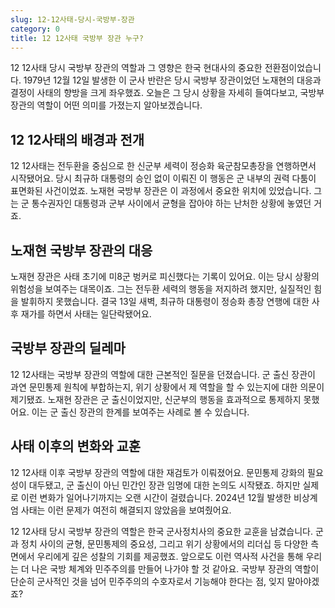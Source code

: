 ```yaml
---
slug: 12-12사태-당시-국방부-장관
category: 0
title: 12 12사태 국방부 장관 누구?
---
```


12 12사태 당시 국방부 장관의 역할과 그 영향은 한국 현대사의 중요한 전환점이었습니다. 1979년 12월 12일 발생한 이 군사 반란은 당시 국방부 장관이었던 노재현의 대응과 결정이 사태의 향방을 크게 좌우했죠. 오늘은 그 당시 상황을 자세히 들여다보고, 국방부 장관의 역할이 어떤 의미를 가졌는지 알아보겠습니다.

## 12 12사태의 배경과 전개

12 12사태는 전두환을 중심으로 한 신군부 세력이 정승화 육군참모총장을 연행하면서 시작됐어요. 당시 최규하 대통령의 승인 없이 이뤄진 이 행동은 군 내부의 권력 다툼이 표면화된 사건이었죠. 노재현 국방부 장관은 이 과정에서 중요한 위치에 있었습니다. 그는 군 통수권자인 대통령과 군부 사이에서 균형을 잡아야 하는 난처한 상황에 놓였던 거죠.

## 노재현 국방부 장관의 대응

노재현 장관은 사태 초기에 미8군 벙커로 피신했다는 기록이 있어요. 이는 당시 상황의 위험성을 보여주는 대목이죠. 그는 전두환 세력의 행동을 저지하려 했지만, 실질적인 힘을 발휘하지 못했습니다. 결국 13일 새벽, 최규하 대통령이 정승화 총장 연행에 대한 사후 재가를 하면서 사태는 일단락됐어요.

## 국방부 장관의 딜레마

12 12사태는 국방부 장관의 역할에 대한 근본적인 질문을 던졌습니다. 군 출신 장관이 과연 문민통제 원칙에 부합하는지, 위기 상황에서 제 역할을 할 수 있는지에 대한 의문이 제기됐죠. 노재현 장관은 군 출신이었지만, 신군부의 행동을 효과적으로 통제하지 못했어요. 이는 군 출신 장관의 한계를 보여주는 사례로 볼 수 있습니다.

## 사태 이후의 변화와 교훈

12 12사태 이후 국방부 장관의 역할에 대한 재검토가 이뤄졌어요. 문민통제 강화의 필요성이 대두됐고, 군 출신이 아닌 민간인 장관 임명에 대한 논의도 시작됐죠. 하지만 실제로 이런 변화가 일어나기까지는 오랜 시간이 걸렸습니다. 2024년 12월 발생한 비상계엄 사태는 이런 문제가 여전히 해결되지 않았음을 보여줬어요.

12 12사태 당시 국방부 장관의 역할은 한국 군사정치사의 중요한 교훈을 남겼습니다. 군과 정치 사이의 균형, 문민통제의 중요성, 그리고 위기 상황에서의 리더십 등 다양한 측면에서 우리에게 깊은 성찰의 기회를 제공했죠. 앞으로도 이런 역사적 사건을 통해 우리는 더 나은 국방 체계와 민주주의를 만들어 나가야 할 것 같아요. 국방부 장관의 역할이 단순히 군사적인 것을 넘어 민주주의의 수호자로서 기능해야 한다는 점, 잊지 말아야겠죠?